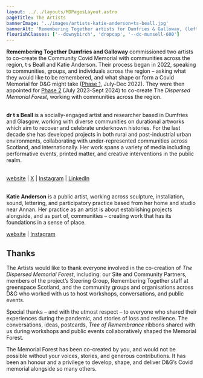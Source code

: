```yaml
---
layout: ../../layouts/MDPagesLayout.astro
pageTitle: The Artists
bannerImage: '../images/artists-katie-anderson+ts-beall.jpg'
bannerAlt: 'Remembering Together artists for Dumfries & Galloway, (left to right) Katie Anderson, and Dr. t s Beall (Tara).'
flourishClasses: ['--downybirch', 'dropcap', '--dc-munsell-600']
---
```


__Remembering Together Dumfries and Galloway__ commissioned two artists to co-create the Community Covid Memorial with communities across the region, t s Beall and Katie Anderson. Their process began in 2022, speaking to communities, groups, and individuals across the region –  asking what they would like to be remembered, and what shape or form a Covid Memorial for D&G might take (<a href="../../about/phase-1">Phase 1</a>, July-Dec 2022). They were then appointed for <a href="../../about/phase-2">Phase 2</a> (July 2023-Sept 2024) to co-create The _Dispersed Memorial Forest_, working with communities across the region.
<br><br>

<div class="bt pt-3 w-100 b--black-o-20"></div>

__dr t s Beall__ is a socially-engaged artist and researcher based in Dumfries and Glasgow, working with diverse communities on durational artworks which aim to recover and celebrate underknown histories. For the last decade she has developed projects in both rural and post-industrial urban environments, collaborating with under-represented communities across Scotland, and internationally. Her work spans a variety of media including performative events, printed matter, and creative interventions in the public realm.
<br><br>

<a href="https://stillstatic.tv/" target="_blank">website</a> | <a href="https://x.com/tsBeall" target="_blank">X</a> |  <a href="https://www.instagram.com/tsbeall/" target="_blank">Instagram</a> | <a href="https://www.linkedin.com/in/tsbeall/" target="_blank">LinkedIn</a>
<br><br>

<div class="bt pt-3 w-100 b--black-o-20"></div>

__Katie Anderson__ is a public artist, working across sculpture, installation, sound, lettering, and participatory practice based from her home and studio near Annan. Her practice as an artist is about establishing projects alongside, and as part of, communities – creating work that has its foundations in a sense of place.

<a href="https://katiejanderson.com/" target="_blank">website</a> | <a href="https://www.instagram.com/katie_j_and/" target="_blank">Instagram</a>

<div class="bt mt-4 nb-2 w-100 b--black-o-20"></div>

## Thanks

The Artists would like to thank everyone involved in the co-creation of _The Dispersed Memorial Forest_, including: our Site and Community Partners, members of the project’s Steering Group, Remembering Together staff at greenspace Scotland, and the community groups and organisations across D&G who worked with us to host workshops, conversations, and public events.

Special thanks – and with the utmost respect – to everyone who shared their experiences during the pandemic, and stories of loss and resilience. The conversations, ideas, postcards, _Tree of Remembrance_ ribbons shared with us during workshops and public events collaboratively shaped the Memorial Forest.

The Memorial Forest has been co-created by you, and would not be possible without your voices, stories, and generous contributions. It has been an honour and a privilege to develop, shape, and deliver D&G’s Covid memorial alongside so many others.
